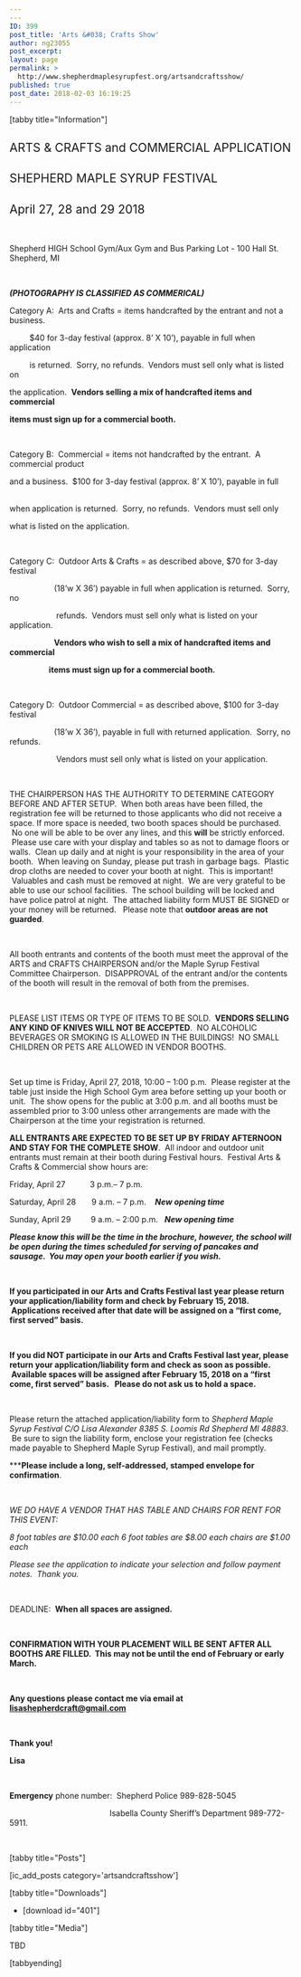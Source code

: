 ```yaml
---
---
ID: 399
post_title: 'Arts &#038; Crafts Show'
author: ng23055
post_excerpt:
layout: page
permalink: >
  http://www.shepherdmaplesyrupfest.org/artsandcraftsshow/
published: true
post_date: 2018-02-03 16:19:25
---
```

[tabby title="Information"]
<h2><span style="font-weight: 400;">ARTS &amp; CRAFTS and COMMERCIAL APPLICATION</span></h2>
<h2><span style="font-weight: 400;">SHEPHERD MAPLE SYRUP FESTIVAL</span></h2>
<h2><span style="font-weight: 400;">April 27, 28 and 29 2018</span></h2>
&nbsp;

<span style="font-weight: 400;">Shepherd HIGH School Gym/Aux Gym and Bus Parking Lot - 100 Hall St. Shepherd, MI</span>

&nbsp;

<b><i>(PHOTOGRAPHY IS CLASSIFIED AS COMMERICAL)</i></b>

<span style="font-weight: 400;">Category A:  Arts and Crafts = items handcrafted by the entrant and not a business.</span>

<span style="font-weight: 400;">          $40 for 3-day festival (approx. 8’ X 10’), payable in full when application</span>

<span style="font-weight: 400;">          is returned.  Sorry, no refunds.  Vendors must sell </span><span style="font-weight: 400;">only</span><span style="font-weight: 400;"> what is listed on            </span>

<span style="font-weight: 400;">the application.  </span><b>Vendors selling a mix of handcrafted items and commercial</b>

<b>items must sign up for a commercial booth.</b>

<span style="font-weight: 400;">       </span>

<span style="font-weight: 400;">Category B:  Commercial = items not handcrafted by the entrant.  A commercial product</span>

<span style="font-weight: 400;">and a business.  $100 for 3-day festival (approx. 8’ X 10’), payable in full         </span>

<span style="font-weight: 400;">when application is returned.  Sorry, no refunds.  Vendors must sell </span><span style="font-weight: 400;">only</span>

<span style="font-weight: 400;">what is listed on the application.</span>

&nbsp;

<span style="font-weight: 400;">Category C:  Outdoor Arts &amp; Crafts = as described above, $70 for 3-day festival </span>

<span style="font-weight: 400;">                     (18’w X 36’) payable in full when application is returned.  Sorry, no   </span>

<span style="font-weight: 400;">                      refunds.  Vendors must sell </span><span style="font-weight: 400;">only</span><span style="font-weight: 400;"> what is listed on your application. </span>

<span style="font-weight: 400;">                     </span><b>Vendors who wish to sell a mix of handcrafted items and commercial </b>

<b>                      items must sign up for a commercial booth.</b>

&nbsp;

<span style="font-weight: 400;">Category D:  Outdoor Commercial = as described above, $100 for 3-day festival </span>

<span style="font-weight: 400;">                     (18’w X 36’), payable in full with returned application.  Sorry, no refunds.</span>

<span style="font-weight: 400;">                      Vendors must sell </span><span style="font-weight: 400;">only</span><span style="font-weight: 400;"> what is listed on your application.</span>

&nbsp;

<span style="font-weight: 400;">THE CHAIRPERSON HAS THE AUTHORITY TO DETERMINE CATEGORY BEFORE AND AFTER SETUP.  When both areas have been filled, the registration fee will be returned to those applicants who did not receive a space. If more space is needed, two booth spaces should be purchased.  No one will be able to be over any lines, and this </span><b>will</b><span style="font-weight: 400;"> be strictly enforced.  Please use care with your display and tables so as not to damage floors or walls.  Clean up daily and at night is your responsibility in the area of your booth.  When leaving on Sunday, please put trash in garbage bags.  Plastic drop cloths are needed to cover your booth at night.  This is important!  Valuables and cash must be removed at night.  We are very grateful to be able to use our school facilities.  The school building will be locked and have police patrol at night.  The attached liability form MUST BE SIGNED or your money will be returned.   </span><span style="font-weight: 400;">Please note that </span><b>outdoor areas are not guarded</b><span style="font-weight: 400;">.</span>

&nbsp;

<span style="font-weight: 400;">All booth entrants and contents of the booth must meet the approval of the ARTS and CRAFTS CHAIRPERSON and/or the Maple Syrup Festival Committee Chairperson.  DISAPPROVAL of the entrant and/or the contents of the booth will result in the removal of both from the premises.</span>

&nbsp;

<span style="font-weight: 400;">PLEASE LIST ITEMS OR TYPE OF ITEMS TO BE SOLD.  </span><b>VENDORS SELLING ANY KIND OF KNIVES WILL NOT BE ACCEPTED</b><span style="font-weight: 400;">.  NO ALCOHOLIC BEVERAGES OR SMOKING IS ALLOWED IN THE BUILDINGS!  NO SMALL CHILDREN OR PETS ARE ALLOWED IN VENDOR BOOTHS.          </span>

&nbsp;

<span style="font-weight: 400;">Set up time is </span><span style="font-weight: 400;">Friday, April 27, 2018, 10:00 – 1:00 p.m</span><span style="font-weight: 400;">.  Please register at the table just inside the High School Gym area before setting up your booth or unit.  The show opens for the public at 3:00 p.m. and all booths must be assembled prior to 3:00 unless other arrangements are made with the Chairperson at the time your registration is returned.  </span>

<b>ALL ENTRANTS ARE EXPECTED TO BE SET UP BY FRIDAY AFTERNOON AND STAY FOR THE COMPLETE SHOW</b><span style="font-weight: 400;">.  All indoor and outdoor unit entrants must remain at their booth during Festival hours.  Festival Arts &amp; Crafts &amp; Commercial show hours are:</span>

<span style="font-weight: 400;">Friday, April 27           3 p.m.– 7 p.m.</span>

<span style="font-weight: 400;">Saturday, April 28       </span><span style="font-weight: 400;">9 a.m</span><span style="font-weight: 400;">. – 7 p.m.  </span><span style="font-weight: 400;">  </span><b><i>New opening time</i></b>

<span style="font-weight: 400;">Sunday, April 29         </span><span style="font-weight: 400;">9 a.m</span><span style="font-weight: 400;">. – 2:00 p.m</span><span style="font-weight: 400;">.   </span><b><i>New opening time</i></b>

<b><i>Please know this will be the time in the brochure, however, the school will be open during the times scheduled for serving of pancakes and sausage.  You may open your booth earlier if you wish.</i></b>

&nbsp;

<b>If you participated in our Arts and Crafts Festival last year please return your application/liability form and check by </b><b>February 15, 2018</b><b>.  Applications received after that date will be assigned on a “first come, first served” basis.</b>

&nbsp;

<b>If you did NOT participate in our Arts and Crafts Festival last year, please return your application/liability form and check as soon as possible.  Available spaces will be assigned after </b><b>February 15, 2018</b><b> on a “first come, first served” basis.   Please do not ask us to hold a space.</b>

&nbsp;

<span style="font-weight: 400;">Please return the attached application/liability form </span><span style="font-weight: 400;">to </span><i><span style="font-weight: 400;">Shepherd Maple Syrup Festival C/O Lisa Alexander 8385 S. Loomis Rd Shepherd MI 48883</span></i><span style="font-weight: 400;">.  Be sure to sign the liability form, enclose your registration fee (</span><span style="font-weight: 400;">checks made payable to </span><span style="font-weight: 400;">Shepherd Maple Syrup Festival</span><span style="font-weight: 400;">), and mail promptly.   </span>

<span style="font-weight: 400;">***</span><b>Please include a long, self-addressed, </b><b>stamped</b><b> envelope for confirmation</b><span style="font-weight: 400;">.  </span>

&nbsp;

<i><span style="font-weight: 400;">WE DO HAVE A VENDOR THAT HAS TABLE AND CHAIRS FOR RENT FOR THIS EVENT:  </span></i>

<i><span style="font-weight: 400;">8 foot tables are $10.00 each</span></i> <i><span style="font-weight: 400;">6 foot tables are $8.00 each</span></i> <i><span style="font-weight: 400;">chairs are $1.00 each</span></i>

<i><span style="font-weight: 400;">Please see the application to indicate your selection and follow payment notes.  Thank you.</span></i>

&nbsp;

<span style="font-weight: 400;">DEADLINE:  </span><b>When all spaces are assigned.</b>

&nbsp;

<b>CONFIRMATION WITH YOUR PLACEMENT WILL BE SENT AFTER ALL BOOTHS ARE FILLED.  This may not be until the end of February or early March.</b>

&nbsp;

<b>Any questions please contact me via email at lisashepherdcraft@gmail.com</b>

&nbsp;

<b>Thank you!</b>

<b>Lisa</b>

&nbsp;

<b>Emergency</b><span style="font-weight: 400;"> phone number:  Shepherd Police 989-828-5045</span>

<span style="font-weight: 400;">                                              Isabella County Sheriff’s Department 989-772-5911.</span>

&nbsp;

[tabby title="Posts"]

[ic_add_posts category='artsandcraftsshow']

[tabby title="Downloads"]
<ul>
 	<li>[download id="401"]</li>
</ul>
[tabby title="Media"]

TBD

[tabbyending]

&nbsp;

&nbsp;